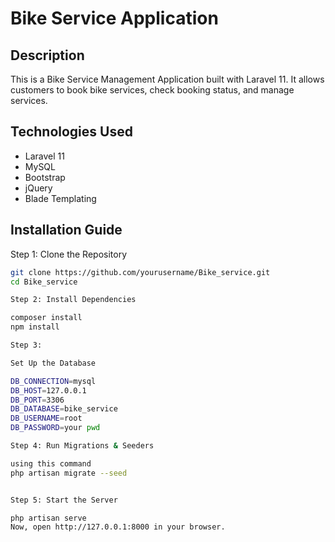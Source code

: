 # Bike Service Application

## Description
This is a Bike Service Management Application built with Laravel 11. It allows customers to book bike services, check booking status, and manage services.

## Technologies Used
- Laravel 11
- MySQL
- Bootstrap
- jQuery
- Blade Templating

## Installation Guide

Step 1: Clone the Repository
```bash
git clone https://github.com/yourusername/Bike_service.git
cd Bike_service

Step 2: Install Dependencies

composer install
npm install

Step 3:

Set Up the Database

DB_CONNECTION=mysql
DB_HOST=127.0.0.1
DB_PORT=3306
DB_DATABASE=bike_service
DB_USERNAME=root
DB_PASSWORD=your pwd

Step 4: Run Migrations & Seeders

using this command 
php artisan migrate --seed


Step 5: Start the Server

php artisan serve
Now, open http://127.0.0.1:8000 in your browser.
